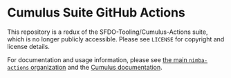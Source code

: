 # Cumulus Suite GitHub Actions

This repository is a redux of the SFDO-Tooling/Cumulus-Actions suite, which is no longer publicly accessible. Please see `LICENSE` for copyright and license details.

For documentation and usage information, please see [the main `nimba-actions` organization](https://github.com/nimba-actions) and the [Cumulus documentation](https://cumulusci.readthedocs.io).

